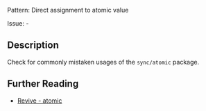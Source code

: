 Pattern: Direct assignment to atomic value

Issue: -

## Description

Check for commonly mistaken usages of the `sync/atomic` package.

## Further Reading

* [Revive - atomic](https://revive.run/r#atomic)